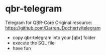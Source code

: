 # qbr-telegram
Telegram for QBR-Core
Original resource: https://github.com/DarrenJDocherty/telegram


- copy qbr-telegram into your [qbr] folder 
- execute the SQL file
- have fun
